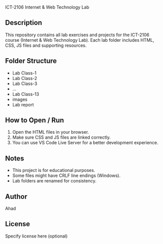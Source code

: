 ICT-2106 Internet & Web Technology Lab

## Description
This repository contains all lab exercises and projects for the ICT-2106 course (Internet & Web Technology Lab). Each lab folder includes HTML, CSS, JS files and supporting resources.

## Folder Structure
- Lab Class-1
- Lab Class-2
- Lab Class-3
- ...
- Lab Class-13
- images
- Lab report
  

## How to Open / Run
1. Open the HTML files in your browser.
2. Make sure CSS and JS files are linked correctly.
3. You can use VS Code Live Server for a better development experience.

## Notes
- This project is for educational purposes.
- Some files might have CRLF line endings (Windows).
- Lab folders are renamed for consistency.

## Author
Ahad

## License
Specify license here (optional)
